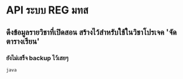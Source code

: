 # API ระบบ REG มทส
## ดึงข้อมูลรายวิชาที่เปิดสอน สร้างไว้สำหรับใช้ในวิชาโปรเจค 'จัดตารางเรียน'

### ยังไม่เสร็จ backup ไว้เสยๆ
``java
``
